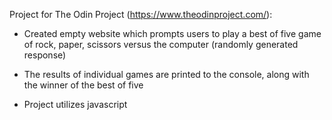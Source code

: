 Project for The Odin Project (https://www.theodinproject.com/):

- Created empty website which prompts users to play a best of five game of rock, paper, scissors versus the computer (randomly generated response)

- The results of individual games are printed to the console, along with the winner of the best of five

- Project utilizes javascript
